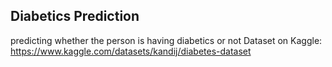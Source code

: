 ## Diabetics Prediction
predicting whether the person is having diabetics or not
Dataset on Kaggle: https://www.kaggle.com/datasets/kandij/diabetes-dataset
